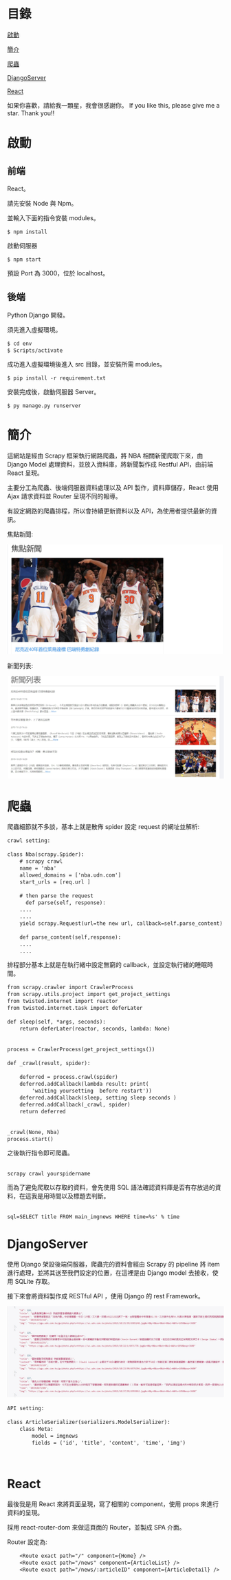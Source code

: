 # 目錄

[啟動](#啟動)

[簡介](#簡介)

[爬蟲](#爬蟲)

[DjangoServer](#DjangoServer)

[React](#React)

如果你喜歡，請給我一顆星，我會很感謝你。
If you like this, please give me a star. Thank you!!

# 啟動

## 前端

React。

請先安裝 Node 與 Npm。

並輸入下面的指令安裝 modules。

```
$ npm install
```

啟動伺服器

```
$ npm start
```

預設 Port 為 3000，位於 localhost。

## 後端

Python Django 開發。

須先進入虛擬環境。

```
$ cd env
$ Scripts/activate
```

成功進入虛擬環境後進入 src 目錄，並安裝所需 modules。

```
$ pip install -r requirement.txt
```

安裝完成後，啟動伺服器 Server。

```
$ py manage.py runserver
```

# 簡介

這網站是經由 Scrapy 框架執行網路爬蟲，將 NBA 相關新聞爬取下來，由 Django Model 處理資料，並放入資料庫，將新聞製作成 Restful API，由前端 React 呈現。

主要分工為爬蟲、後端伺服器資料處理以及 API 製作，資料庫儲存，React 使用 Ajax 請求資料並 Router 呈現不同的報導。

有設定網路的爬蟲排程，所以會持續更新資料以及 API，為使用者提供最新的資訊。

焦點新聞:

<img src='https://raw.githubusercontent.com/tsen1220/NBANewsInTaiwan/master/img/highlight.jpg' alt=''>

新聞列表:

<img src='https://raw.githubusercontent.com/tsen1220/NBANewsInTaiwan/master/img/list.jpg' alt=''>

# 爬蟲

爬蟲細節就不多談，基本上就是散佈 spider 設定 request 的網址並解析:

```
crawl setting:

class Nba(scrapy.Spider):
    # scrapy crawl
    name = 'nba'
    allowed_domains = ['nba.udn.com']
    start_urls = [req.url ]

    # then parse the request
      def parse(self, response):
    ....
    ....
    yield scrapy.Request(url=the new url, callback=self.parse_content)

    def parse_content(self,response):
    ....
    ....

```

排程部分基本上就是在執行緒中設定無窮的 callback，並設定執行緒的睡眠時間。

```
from scrapy.crawler import CrawlerProcess
from scrapy.utils.project import get_project_settings
from twisted.internet import reactor
from twisted.internet.task import deferLater

def sleep(self, *args, seconds):
    return deferLater(reactor, seconds, lambda: None)


process = CrawlerProcess(get_project_settings())

def _crawl(result, spider):

    deferred = process.crawl(spider)
    deferred.addCallback(lambda result: print(
        'waiting yoursetting  before restart'))
    deferred.addCallback(sleep, setting sleep seconds )
    deferred.addCallback(_crawl, spider)
    return deferred


_crawl(None, Nba)
process.start()

```

之後執行指令即可爬蟲。

```

scrapy crawl yourspidername

```

而為了避免爬取以存取的資料，會先使用 SQL 語法確認資料庫是否有存放過的資料，在這我是用時間以及標題去判斷。

```

sql=SELECT title FROM main_imgnews WHERE time=%s' % time

```

# DjangoServer

使用 Django 架設後端伺服器，爬蟲完的資料會經由 Scrapy 的 pipeline 將 item 進行處理，並將其送至我們設定的位置，在這裡是由 Django model 去接收，使用 SQLite 存取。

接下來會將資料製作成 RESTful API ，使用 Django 的 rest Framework。

<img src='https://raw.githubusercontent.com/tsen1220/NBANewsInTaiwan/master/img/api.jpg' alt=''>

```
API setting:

class ArticleSerializer(serializers.ModelSerializer):
    class Meta:
        model = imgnews
        fields = ('id', 'title', 'content', 'time', 'img')



```

# React

最後我是用 React 來將頁面呈現，寫了相關的 component，使用 props 來進行資料的呈現。

採用 react-router-dom 來做這頁面的 Router，並製成 SPA 介面。

Router 設定為:

```
    <Route exact path="/" component={Home} />
    <Route exact path="/news" component={ArticleList} />
    <Route exact path="/news/:articleID" component={ArticleDetail} />

```
